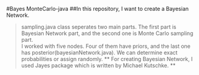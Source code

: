 #Bayes MonteCarlo-java  ##In this repository, I want to create a Bayesian Network.  
>sampling.java class seperates two main parts. The first part is Bayesian Network part, and the second one is Monte Carlo sampling part.   
>I worked with five nodes.  Four of them have priors, and the last one has posterior(bayesianNetwork.java).  We can determine exact probabilities or assign randomly.  ** For creating Bayesian Network, I used Jayes package which is written by Michael Kutschke.  **



